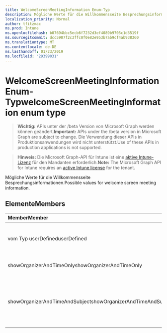 ```yaml
---
title: WelcomeScreenMeetingInformation Enum-Typ
description: Mögliche Werte für die Willkommensseite Besprechungsinformationen.
localization_priority: Normal
author: tfitzmac
ms.prod: Intune
ms.openlocfilehash: b07694bbc5ecb6f7232d3ef4089b9705c1d3519f
ms.sourcegitcommit: dcc5907f2c3ffc0f0e82e953b7ab9cf4ab938360
ms.translationtype: MT
ms.contentlocale: de-DE
ms.lasthandoff: 01/23/2019
ms.locfileid: "29399031"
---
```

# <a name="welcomescreenmeetinginformation-enum-type"></a><span data-ttu-id="7ca22-103">WelcomeScreenMeetingInformation Enum-Typ</span><span class="sxs-lookup"><span data-stu-id="7ca22-103">welcomeScreenMeetingInformation enum type</span></span>

> <span data-ttu-id="7ca22-104">**Wichtig:** APIs unter der /beta Version von Microsoft Graph werden können geändert.</span><span class="sxs-lookup"><span data-stu-id="7ca22-104">**Important:** APIs under the /beta version in Microsoft Graph are subject to change.</span></span> <span data-ttu-id="7ca22-105">Die Verwendung dieser APIs in Produktionsanwendungen wird nicht unterstützt.</span><span class="sxs-lookup"><span data-stu-id="7ca22-105">Use of these APIs in production applications is not supported.</span></span>

> <span data-ttu-id="7ca22-106">**Hinweis:** Die Microsoft Graph-API für Intune ist eine [aktive Intune-Lizenz](https://go.microsoft.com/fwlink/?linkid=839381) für den Mandanten erforderlich.</span><span class="sxs-lookup"><span data-stu-id="7ca22-106">**Note:** The Microsoft Graph API for Intune requires an [active Intune license](https://go.microsoft.com/fwlink/?linkid=839381) for the tenant.</span></span>

<span data-ttu-id="7ca22-107">Mögliche Werte für die Willkommensseite Besprechungsinformationen.</span><span class="sxs-lookup"><span data-stu-id="7ca22-107">Possible values for welcome screen meeting information.</span></span>

## <a name="members"></a><span data-ttu-id="7ca22-108">Elemente</span><span class="sxs-lookup"><span data-stu-id="7ca22-108">Members</span></span>
|<span data-ttu-id="7ca22-109">Member</span><span class="sxs-lookup"><span data-stu-id="7ca22-109">Member</span></span>|<span data-ttu-id="7ca22-110">Wert</span><span class="sxs-lookup"><span data-stu-id="7ca22-110">Value</span></span>|<span data-ttu-id="7ca22-111">Beschreibung</span><span class="sxs-lookup"><span data-stu-id="7ca22-111">Description</span></span>|
|:---|:---|:---|
|<span data-ttu-id="7ca22-112">vom Typ userDefined</span><span class="sxs-lookup"><span data-stu-id="7ca22-112">userDefined</span></span>|<span data-ttu-id="7ca22-113">0</span><span class="sxs-lookup"><span data-stu-id="7ca22-113">0</span></span>|<span data-ttu-id="7ca22-114">User-Defined, Standardwert, keine beabsichtigt.</span><span class="sxs-lookup"><span data-stu-id="7ca22-114">User Defined, default value, no intent.</span></span>|
|<span data-ttu-id="7ca22-115">showOrganizerAndTimeOnly</span><span class="sxs-lookup"><span data-stu-id="7ca22-115">showOrganizerAndTimeOnly</span></span>|<span data-ttu-id="7ca22-116">1</span><span class="sxs-lookup"><span data-stu-id="7ca22-116">1</span></span>|<span data-ttu-id="7ca22-117">Organisator und Uhrzeit nur anzeigen.</span><span class="sxs-lookup"><span data-stu-id="7ca22-117">Show organizer and time only.</span></span>|
|<span data-ttu-id="7ca22-118">showOrganizerAndTimeAndSubject</span><span class="sxs-lookup"><span data-stu-id="7ca22-118">showOrganizerAndTimeAndSubject</span></span>|<span data-ttu-id="7ca22-119">2</span><span class="sxs-lookup"><span data-stu-id="7ca22-119">2</span></span>|<span data-ttu-id="7ca22-120">Organizer, Zeit und Betreff anzeigen (Subject ist für private Konferenzen ausgeblendet).</span><span class="sxs-lookup"><span data-stu-id="7ca22-120">Show organizer, time and subject (subject is hidden for private meetings).</span></span>|




